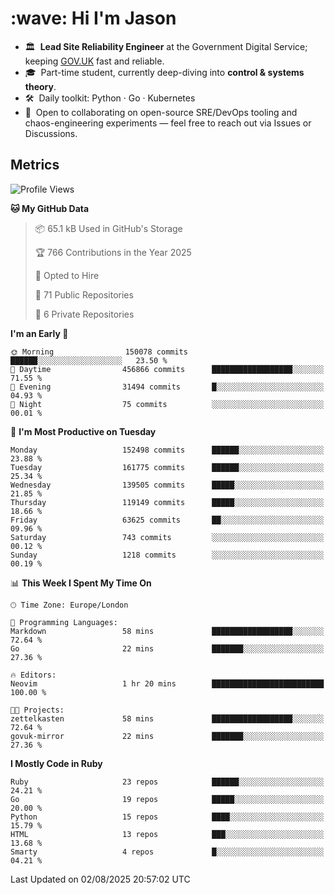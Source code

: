 <h1 align="left" id="jason-title">:wave: Hi I'm Jason</h1>

- 🏛️ &nbsp;**Lead Site Reliability Engineer** at the Government Digital Service; keeping [GOV.UK](https://www.gov.uk/) fast and reliable.
- 🎓 &nbsp;Part-time student, currently deep-diving into **control & systems theory**.  
- 🛠️ &nbsp;Daily toolkit: Python · Go · Kubernetes  
- 🤝 &nbsp;Open to collaborating on open-source SRE/DevOps tooling and chaos-engineering experiments — feel free to reach out via Issues or Discussions.


<h2>Metrics</h2>

<!--START_SECTION:waka-->
![Profile Views](http://img.shields.io/badge/Profile%20Views-2-blue)

**🐱 My GitHub Data** 

> 📦 65.1 kB Used in GitHub's Storage 
 > 
> 🏆 766 Contributions in the Year 2025
 > 
> 💼 Opted to Hire
 > 
> 📜 71 Public Repositories 
 > 
> 🔑 6 Private Repositories 
 > 
**I'm an Early 🐤** 

```text
🌞 Morning                150078 commits      ██████░░░░░░░░░░░░░░░░░░░   23.50 % 
🌆 Daytime                456866 commits      ██████████████████░░░░░░░   71.55 % 
🌃 Evening                31494 commits       █░░░░░░░░░░░░░░░░░░░░░░░░   04.93 % 
🌙 Night                  75 commits          ░░░░░░░░░░░░░░░░░░░░░░░░░   00.01 % 
```
📅 **I'm Most Productive on Tuesday** 

```text
Monday                   152498 commits      ██████░░░░░░░░░░░░░░░░░░░   23.88 % 
Tuesday                  161775 commits      ██████░░░░░░░░░░░░░░░░░░░   25.34 % 
Wednesday                139505 commits      █████░░░░░░░░░░░░░░░░░░░░   21.85 % 
Thursday                 119149 commits      █████░░░░░░░░░░░░░░░░░░░░   18.66 % 
Friday                   63625 commits       ██░░░░░░░░░░░░░░░░░░░░░░░   09.96 % 
Saturday                 743 commits         ░░░░░░░░░░░░░░░░░░░░░░░░░   00.12 % 
Sunday                   1218 commits        ░░░░░░░░░░░░░░░░░░░░░░░░░   00.19 % 
```


📊 **This Week I Spent My Time On** 

```text
🕑︎ Time Zone: Europe/London

💬 Programming Languages: 
Markdown                 58 mins             ██████████████████░░░░░░░   72.64 % 
Go                       22 mins             ███████░░░░░░░░░░░░░░░░░░   27.36 % 

🔥 Editors: 
Neovim                   1 hr 20 mins        █████████████████████████   100.00 % 

🐱‍💻 Projects: 
zettelkasten             58 mins             ██████████████████░░░░░░░   72.64 % 
govuk-mirror             22 mins             ███████░░░░░░░░░░░░░░░░░░   27.36 % 
```

**I Mostly Code in Ruby** 

```text
Ruby                     23 repos            ██████░░░░░░░░░░░░░░░░░░░   24.21 % 
Go                       19 repos            █████░░░░░░░░░░░░░░░░░░░░   20.00 % 
Python                   15 repos            ████░░░░░░░░░░░░░░░░░░░░░   15.79 % 
HTML                     13 repos            ███░░░░░░░░░░░░░░░░░░░░░░   13.68 % 
Smarty                   4 repos             █░░░░░░░░░░░░░░░░░░░░░░░░   04.21 % 
```




 Last Updated on 02/08/2025 20:57:02 UTC
<!--END_SECTION:waka-->

<!-- links -->

[issues page]: https://github.com/jasonBirchall/jasonBirchall/issues "jasonBirchall/issues"
